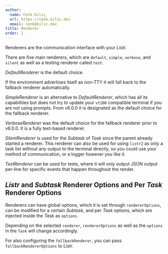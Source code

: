 ```yaml
---
author:
  name: Cenk Kılıç
  url: https://cenk.kilic.dev
  email: cenk@kilic.dev
title: Renderer
order: 1
---
```


Renderers are the communication interface with your _Listr_.

<!-- more -->

There are five main renderers, which are `default`, `simple`, `verbose`, and `silent` as well as a testing renderer called `test`.

_DefaultRenderer_ is the default choice.

If the environment advertises itself as non-TTY it will fall back to the fallback renderer automatically.

_SimpleRenderer_ is an alternative to _DefaultRenderer_, which has all its capabilities but does not try to update your `vt100` compatible terminal if you are not using prompts. From <Badge><FontIcon icon="mdi:tag-text-outline"/>v6.0.0</Badge> it is designated as the default choice for the fallback renderer.

_VerboseRenderer_ was the default choice for the fallback renderer prior to <Badge><FontIcon icon="mdi:tag-text-outline"/>v6.0.0</Badge>. It is a fully text-based renderer.

_SilentRenderer_ is used for the _Subtask_ of _Task_ since the parent already started a renderer. This renderer can also be used for using `listr2` as only a task list without any output to the terminal directly, so you could use your method of communication, or a logger however you like it.

_TestRenderer_ can be used for tests, where it will only output JSON output per-line for specific events that happen throughout the render.

## _Listr_ and _Subtask_ Renderer Options and Per _Task_ Renderer Options

Renderers can have global options, which it is set through `rendererOptions`, can be modified for a certain _Subtask_, and per _Task_ options, which are injected inside the _Task_ as `options`.

Depending on the selected `renderer`, `rendererOptions` as well as the `options` in the `Task` will change accordingly.

For also configuring the `fallbackRenderer`, you can pass `fallbackRendererOptions` to _Listr_.
